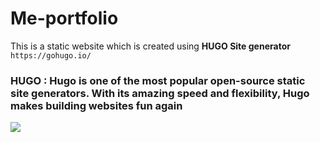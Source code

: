 # Me-portfolio

This is a static website which is created using **HUGO Site generator**  `https://gohugo.io/`

### HUGO : Hugo is one of the most popular open-source static site generators. With its amazing speed and flexibility, Hugo makes building websites fun again

![](hugo_website.gif)
